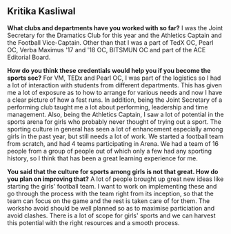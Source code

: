 <p><!-- wp:heading --></p>
<h2>Kritika Kasliwal</h2>
<p><!-- /wp:heading --></p>
<p><!-- wp:paragraph --></p>
<p><strong>What clubs and departments have you worked with so far?</strong>&nbsp;I was the Joint Secretary for the Dramatics Club for this year and the Athletics Captain and the Football Vice-Captain. Other than that I was a part of TedX OC, Pearl OC, Verba Maximus '17 and '18 OC, BITSMUN OC and part of the ACE Editorial Board.</p>
<p><!-- /wp:paragraph --></p>
<p><!-- wp:paragraph --></p>
<p><strong>How do you think these credentials would help you if you become the sports sec?</strong>&nbsp;For VM, TEDx and Pearl OC, I was part of the logistics so I had a lot of interaction with students from different departments. This has given me a lot of exposure as to how to arrange for various needs and now I have a clear picture of how a fest runs. In addition, being the Joint Secretary of a performing club taught me a lot about performing, leadership and time management. Also, being the Athletics Captain, I saw a lot of potential in the sports arena for girls who probably never thought of trying out a sport. The sporting culture in general has seen a lot of enhancement especially among girls in the past year, but still needs a lot of work. We started a football team from scratch, and had 4 teams participating in Arena. We had a team of 16 people from a group of people out of which only a few had any sporting history, so I think that has been a great learning experience for me.</p>
<p><!-- /wp:paragraph --></p>
<p><!-- wp:paragraph --></p>
<p><strong>You said that the culture for sports among girls is not that great. How do you plan on improving that?</strong>&nbsp;A lot of people brought up great new ideas like starting the girls' football team. I want to work on implementing these and go through the process with the team right from its inception, so that the team can focus on the game and the rest is taken care of for them. The worksho avoid should be well planned so as to maximise particiation and avoid clashes. There is a lot of scope for girls' sports and we can harvest this potential with the right resources and a smooth process.</p>
<p><!-- /wp:paragraph --></p>
